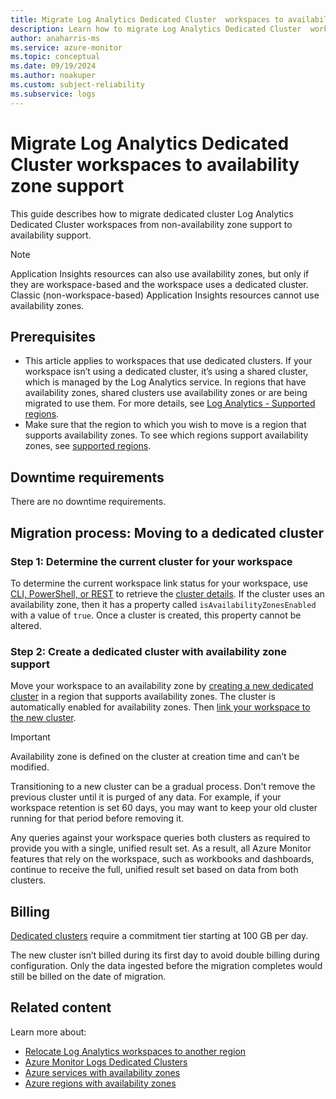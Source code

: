 ```yaml
---
title: Migrate Log Analytics Dedicated Cluster  workspaces to availability zone support 
description: Learn how to migrate Log Analytics Dedicated Cluster  workspaces to availability zone support.
author: anaharris-ms
ms.service: azure-monitor
ms.topic: conceptual
ms.date: 09/19/2024
ms.author: noakuper
ms.custom: subject-reliability
ms.subservice: logs
---
```


# Migrate Log Analytics Dedicated Cluster workspaces to availability zone support

This guide describes how to migrate dedicated cluster Log Analytics Dedicated Cluster workspaces from non-availability zone support to availability support.

> [!NOTE]
> Application Insights resources can also use availability zones, but only if they are workspace-based and the workspace uses a dedicated cluster. Classic (non-workspace-based) Application Insights resources cannot use availability zones.

## Prerequisites

- This article applies to workspaces that use dedicated clusters. If your workspace isn’t using a dedicated cluster, it’s using a shared cluster, which is managed by the Log Analytics service. In regions that have availability zones, shared clusters use availability zones or are being migrated to use them. For more details, see [Log Analytics - Supported regions](/azure/azure-monitor/logs/availability-zones#supported-regions).
- Make sure that the region to which you wish to move is a region that supports availability zones. To see which regions support availability zones, see [supported regions](/azure/azure-monitor/logs/availability-zones#supported-regions).

## Downtime requirements

There are no downtime requirements.

## Migration process: Moving to a dedicated cluster

### Step 1: Determine the current cluster for your workspace

To determine the current workspace link status for your workspace, use [CLI, PowerShell, or REST](/azure/azure-monitor/logs/logs-dedicated-clusters#check-workspace-link-status) to retrieve the [cluster details](/azure/azure-monitor/logs/logs-dedicated-clusters#check-cluster-provisioning-status). If the cluster uses an availability zone, then it has a property called `isAvailabilityZonesEnabled` with a value of `true`. Once a cluster is created, this property cannot be altered.

### Step 2: Create a dedicated cluster with availability zone support

Move your workspace to an availability zone by [creating a new dedicated cluster](/azure/azure-monitor/logs/logs-dedicated-clusters#create-a-dedicated-cluster) in a region that supports availability zones. The cluster is automatically enabled for availability zones. Then [link your workspace to the new cluster](/azure/azure-monitor/logs/logs-dedicated-clusters#link-a-workspace-to-a-cluster).

> [!IMPORTANT]
> Availability zone is defined on the cluster at creation time and can’t be modified.

Transitioning to a new cluster can be a gradual process. Don't remove the previous cluster until it is purged of any data. For example, if your workspace retention is set 60 days, you may want to keep your old cluster running for that period before removing it.

Any queries against your workspace queries both clusters as required to provide you with a single, unified result set. As a result, all Azure Monitor features that rely on the workspace, such as workbooks and dashboards, continue to receive the full, unified result set based on data from both clusters.

## Billing

[Dedicated clusters](/azure/azure-monitor/logs/logs-dedicated-clusters#create-a-dedicated-cluster) require a commitment tier starting at 100 GB per day.

The new cluster isn’t billed during its first day to avoid double billing during configuration. Only the data ingested before the migration completes would still be billed on the date of migration.

## Related content

Learn more about:

- [Relocate Log Analytics workspaces to another region](../azure-resource-manager/management/relocation/relocation-log-analytics.md)
- [Azure Monitor Logs Dedicated Clusters](/azure/azure-monitor/logs/logs-dedicated-clusters)
- [Azure services with availability zones](availability-zones-service-support.md)
- [Azure regions with availability zones](regions-list.md)
